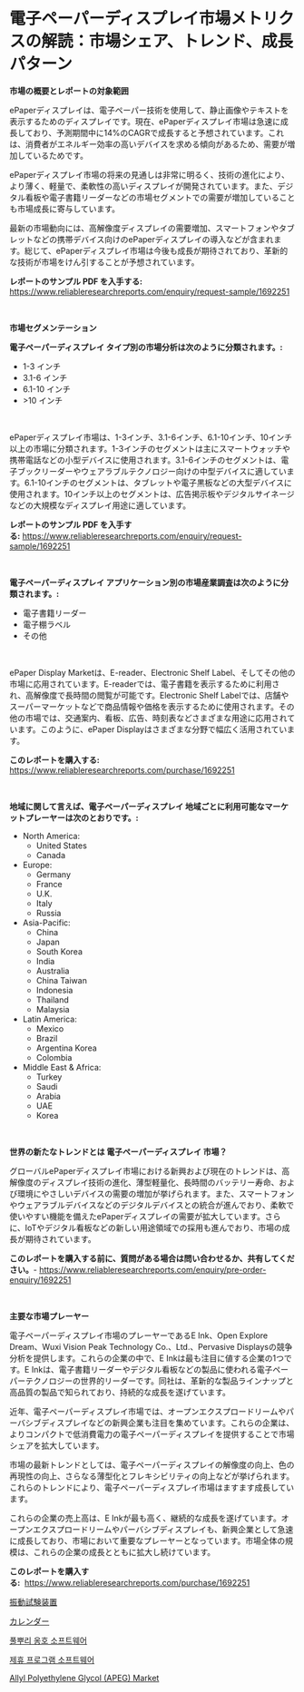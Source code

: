 <p><h1>電子ペーパーディスプレイ市場メトリクスの解読：市場シェア、トレンド、成長パターン</h1></p><p><strong>市場の概要とレポートの対象範囲</strong></p>
<p><p>ePaperディスプレイは、電子ペーパー技術を使用して、静止画像やテキストを表示するためのディスプレイです。現在、ePaperディスプレイ市場は急速に成長しており、予測期間中に14%のCAGRで成長すると予想されています。これは、消費者がエネルギー効率の高いデバイスを求める傾向があるため、需要が増加しているためです。</p><p>ePaperディスプレイ市場の将来の見通しは非常に明るく、技術の進化により、より薄く、軽量で、柔軟性の高いディスプレイが開発されています。また、デジタル看板や電子書籍リーダーなどの市場セグメントでの需要が増加していることも市場成長に寄与しています。</p><p>最新の市場動向には、高解像度ディスプレイの需要増加、スマートフォンやタブレットなどの携帯デバイス向けのePaperディスプレイの導入などが含まれます。総じて、ePaperディスプレイ市場は今後も成長が期待されており、革新的な技術が市場をけん引することが予想されています。</p></p>
<p><strong>レポートのサンプル PDF を入手する:</strong> <a href="https://www.reliableresearchreports.com/enquiry/request-sample/1692251">https://www.reliableresearchreports.com/enquiry/request-sample/1692251</a></p>
<p>&nbsp;</p>
<p><strong>市場セグメンテーション</strong></p>
<p><strong>電子ペーパーディスプレイ タイプ別の市場分析は次のように分類されます。:</strong></p>
<p><ul><li>1-3 インチ</li><li>3.1-6 インチ</li><li>6.1-10 インチ</li><li>>10 インチ</li></ul></p>
<p>&nbsp;</p>
<p><p>ePaperディスプレイ市場は、1-3インチ、3.1-6インチ、6.1-10インチ、10インチ以上の市場に分類されます。1-3インチのセグメントは主にスマートウォッチや携帯電話などの小型デバイスに使用されます。3.1-6インチのセグメントは、電子ブックリーダーやウェアラブルテクノロジー向けの中型デバイスに適しています。6.1-10インチのセグメントは、タブレットや電子黒板などの大型デバイスに使用されます。10インチ以上のセグメントは、広告掲示板やデジタルサイネージなどの大規模なディスプレイ用途に適しています。</p></p>
<p><strong>レポートのサンプル PDF を入手する:</strong>&nbsp;<a href="https://www.reliableresearchreports.com/enquiry/request-sample/1692251">https://www.reliableresearchreports.com/enquiry/request-sample/1692251</a></p>
<p>&nbsp;</p>
<p><strong> 電子ペーパーディスプレイ アプリケーション別の市場産業調査は次のように分類されます。:</strong></p>
<p><ul><li>電子書籍リーダー</li><li>電子棚ラベル</li><li>その他</li></ul></p>
<p>&nbsp;</p>
<p><p>ePaper Display Marketは、E-reader、Electronic Shelf Label、そしてその他の市場に応用されています。E-readerでは、電子書籍を表示するために利用され、高解像度で長時間の閲覧が可能です。Electronic Shelf Labelでは、店舗やスーパーマーケットなどで商品情報や価格を表示するために使用されます。その他の市場では、交通案内、看板、広告、時刻表などさまざまな用途に応用されています。このように、ePaper Displayはさまざまな分野で幅広く活用されています。</p></p>
<p><strong>このレポートを購入する:</strong>&nbsp; <a href="https://www.reliableresearchreports.com/purchase/1692251">https://www.reliableresearchreports.com/purchase/1692251</a></p>
<p>&nbsp;</p>
<p><strong>地域に関して言えば、電子ペーパーディスプレイ 地域ごとに利用可能なマーケットプレーヤーは次のとおりです。:</strong></p>
<p><ul>
    <li>
        North America:
        <ul>
            <li>United States</li>
            <li>Canada</li>
        </ul>
    </li>
    <li>
        Europe:
        <ul>
            <li>Germany</li>
            <li>France</li>
            <li>U.K.</li>
            <li>Italy</li>
            <li>Russia</li>
        </ul>
    </li>
    <li>
        Asia-Pacific:
        <ul>
            <li>China</li>
            <li>Japan</li>
            <li>South Korea</li>
            <li>India</li>
            <li>Australia</li>
            <li>China Taiwan</li>
            <li>Indonesia</li>
            <li>Thailand</li>
            <li>Malaysia</li>
        </ul>
    </li>
    <li>
        Latin America:
        <ul>
            <li>Mexico</li>
            <li>Brazil</li>
            <li>Argentina Korea</li>
            <li>Colombia</li>
        </ul>
    </li>
    <li>
        Middle East & Africa:
        <ul>
            <li>Turkey</li>
            <li>Saudi</li>
            <li>Arabia</li>
            <li>UAE</li>
            <li>Korea</li>
        </ul>
    </li>
    </ul></p>
<p>&nbsp;</p>
<p><strong>世界の新たなトレンドとは 電子ペーパーディスプレイ 市場？</strong></p>
<p><p>グローバルePaperディスプレイ市場における新興および現在のトレンドは、高解像度のディスプレイ技術の進化、薄型軽量化、長時間のバッテリー寿命、および環境にやさしいデバイスの需要の増加が挙げられます。また、スマートフォンやウェアラブルデバイスなどのデジタルデバイスとの統合が進んでおり、柔軟で使いやすい機能を備えたePaperディスプレイの需要が拡大しています。さらに、IoTやデジタル看板などの新しい用途領域での採用も進んでおり、市場の成長が期待されています。</p></p>
<p><strong>このレポートを購入する前に、質問がある場合は問い合わせるか、共有してください。</strong>- <a href="https://www.reliableresearchreports.com/enquiry/pre-order-enquiry/1692251">https://www.reliableresearchreports.com/enquiry/pre-order-enquiry/1692251</a></p>
<p>&nbsp;</p>
<p><strong>主要な市場プレーヤー</strong></p>
<p><p>電子ペーパーディスプレイ市場のプレーヤーであるE Ink、Open Explore Dream、Wuxi Vision Peak Technology Co.、Ltd.、Pervasive Displaysの競争分析を提供します。これらの企業の中で、E Inkは最も注目に値する企業の1つです。E Inkは、電子書籍リーダーやデジタル看板などの製品に使われる電子ペーパーテクノロジーの世界的リーダーです。同社は、革新的な製品ラインナップと高品質の製品で知られており、持続的な成長を遂げています。</p><p>近年、電子ペーパーディスプレイ市場では、オープンエクスプロードリームやパーバシブディスプレイなどの新興企業も注目を集めています。これらの企業は、よりコンパクトで低消費電力の電子ペーパーディスプレイを提供することで市場シェアを拡大しています。</p><p>市場の最新トレンドとしては、電子ペーパーディスプレイの解像度の向上、色の再現性の向上、さらなる薄型化とフレキシビリティの向上などが挙げられます。これらのトレンドにより、電子ペーパーディスプレイ市場はますます成長しています。</p><p>これらの企業の売上高は、E Inkが最も高く、継続的な成長を遂げています。オープンエクスプロードリームやパーバシブディスプレイも、新興企業として急速に成長しており、市場において重要なプレーヤーとなっています。市場全体の規模は、これらの企業の成長とともに拡大し続けています。</p></p>
<p><strong>このレポートを購入する:</strong>&nbsp;&nbsp;<a href="https://www.reliableresearchreports.com/purchase/1692251">https://www.reliableresearchreports.com/purchase/1692251</a></p>
<p><p><a href="https://github.com/zekaoe592392/Market-Research-Report-List-1/blob/main/77439631790.md">振動試験装置</a></p><p><a href="https://github.com/cnnriuez22368/Market-Research-Report-List-1/blob/main/17341781791.md">カレンダー</a></p><p><a href="https://github.com/crfsywufhm81415/Market-Research-Report-List-1/blob/main/67091831452.md">풀뿌리 옹호 소프트웨어</a></p><p><a href="https://github.com/vs10l4sfg5c/Market-Research-Report-List-1/blob/main/41172161453.md">제휴 프로그램 소프트웨어</a></p><p><a href="https://issuu.com/reportprime-2/docs/allyl-polyethylene-glycol-apeg-market-size-2030.pp">Allyl Polyethylene Glycol (APEG) Market</a></p></p>